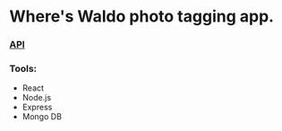 # Where's Waldo photo tagging app.

### [API](https://github.com/AlejandroXVII/waldo-api)

### Tools:
- React
- Node.js
- Express
- Mongo DB
